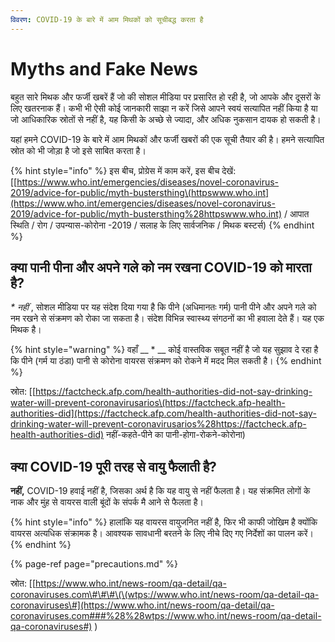 ```yaml
---
विवरण: COVID-19 के बारे में आम मिथकों को सूचीबद्ध करता है
---
```


# Myths and Fake News

बहुत सारे मिथक और फर्जी खबरें हैं जो की सोशल मीडिया पर प्रसारित हो रही है, जो आपके और दूसरों के लिए खतरनाक हैं। कभी भी ऐसी कोई जानकारी साझा न करें जिसे आपने स्वयं सत्यापित नहीं किया है या जो आधिकारिक स्रोतों से नहीं है, यह किसी के अच्छे से ज्यादा, और अधिक नुकसान दायक हो सकती है।

यहां हमने COVID-19 के बारे में आम मिथकों और फर्जी खबरों की एक सूची तैयार की है। हमने सत्यापित स्रोत को भी जोड़ा है जो इसे साबित करता है।

{% hint style="info" %}
इस बीच, प्रोग्रेस में काम करें, इस बीच देखें: \[[https://www.who.int/emergencies/diseases/novel-coronavirus-2019/advice-for-public/myth-bustersthing\(httpswww.who.int](https://www.who.int/emergencies/diseases/novel-coronavirus-2019/advice-for-public/myth-bustersthing%28httpswww.who.int) / आपात स्थिति / रोग / उपन्यास-कोरोना -2019 / सलाह के लिए सार्वजनिक / मिथक बस्टर्स\)
{% endhint %}

## क्या पानी पीना और अपने गले को नम रखना COVID-19 को मारता है?

_\* नहीं_ , सोशल मीडिया पर यह संदेश दिया गया है कि पीने (अधिमानतः गर्म) पानी पीने और अपने गले को नम रखने से संक्रमण को रोका जा सकता है। संदेश विभिन्न स्वास्थ्य संगठनों का भी हवाला देते हैं। यह एक मिथक है।

{% hint style="warning" %} वहाँ __ * __ कोई वास्तविक सबूत नहीं है जो यह सुझाव दे रहा है कि पीने (गर्म या ठंडा) पानी से कोरोना वायरस संक्रमण को रोकने में मदद मिल सकती है। {% endhint %}

स्रोत: \[[https://factcheck.afp.com/health-authorities-did-not-say-drinking-water-will-prevent-coronavirusarios\(https://factcheck.afp-health-authorities-did](https://factcheck.afp.com/health-authorities-did-not-say-drinking-water-will-prevent-coronavirusarios%28https://factcheck.afp-health-authorities-did) नहीं-कहते-पीने का पानी-होगा-रोकने-कोरोना\)

## क्या COVID-19 पूरी तरह से वायु फैलाती है?

 **नहीं,**  COVID-19 हवाई नहीं है, जिसका अर्थ है कि यह वायु से नहीं फैलता है। यह संक्रमित लोगों के नाक और मुंह से वायरस वाली बूंदों के संपर्क मै आने से फैलता है।

{% hint style="info" %} हालांकि यह वायरस वायुजनित नहीं है, फिर भी काफी जोखिम है क्योंकि वायरस अत्यधिक संक्रामक है। आवश्यक सावधानी बरतने के लिए नीचे दिए गए निर्देशों का पालन करें। {% endhint %}

{% page-ref page="precautions.md" %}

स्रोत: \[[https://www.who.int/news-room/qa-detail/qa-coronaviruses.com\#\#\#\(\(wtps://www.who.int/news-room/qa-detail-qa-coronaviruses\#](https://www.who.int/news-room/qa-detail/qa-coronaviruses.com###%28%28wtps://www.who.int/news-room/qa-detail-qa-coronaviruses#) \)

